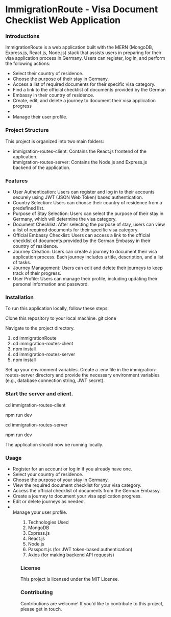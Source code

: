 <h1>ImmigrationRoute - Visa Document Checklist Web Application </h1>

<h3> Introductions </h3>

<p>ImmigrationRoute is a web application built with the MERN (MongoDB, Express.js, React.js, Node.js) stack that assists users in preparing for their visa application process in Germany. Users can register, log in, and perform the following actions:</p>
<ul> 
<li>Select their country of residence.</li>
<li>Choose the purpose of their stay in Germany.</li>
<li>Access a list of required documents for their specific visa category.</li>
<li>Find a link to the official checklist of documents provided by the German</li>
 <li>Embassy in their country of residence.</li>
<li>Create, edit, and delete a journey to document their visa application progress<li>
<li>Manage their user profile.</li>
</ul>

<h3>Project Structure</h3>
<p>This project is organized into two main folders:</p>

<ul> 
<li>immigration-routes-client: Contains the React.js frontend of the application.</li>
</li>immigration-routes-server: Contains the Node.js and Express.js backend of the application.</li>
</ul>

<h3>Features</h3>
<ul>
<li>User Authentication: Users can register and log in to their accounts securely using JWT (JSON Web Token) based authentication.</li>
<li>Country Selection: Users can choose their country of residence from a predefined list.</li>
<li>Purpose of Stay Selection: Users can select the purpose of their stay in Germany, which will determine the visa category.</li>
<li>Document Checklist: After selecting the purpose of stay, users can view a list of required documents for their specific visa category.</li>
<li>Official Embassy Checklist: Users can access a link to the official checklist of documents provided by the German Embassy in their country of residence.</li>
<li>Journey Creation: Users can create a journey to document their visa application process. Each journey includes a title, description, and a list of tasks.</li>
<li>Journey Management: Users can edit and delete their journeys to keep track of their progress.</li>
<li>User Profile: Users can manage their profile, including updating their personal information and password.</li>
</ul>



<h3>Installation</h3>

To run this application locally, follow these steps:

Clone this repository to your local machine.
git clone <repository-url>


Navigate to the project directory.
<ol>
<li>cd immigrationRoute</li>

<li>cd immigration-routes-client</li>
<li>npm install</li>

<li>cd immigration-routes-server</li>
<li>npm install</li>
</ol>

<p>Set up your environment variables. Create a .env file in the immigration-routes-server directory and provide the necessary environment variables (e.g., database connection string, JWT secret).</p>

<h3>Start the server and client.</h3>

<p>cd immigration-routes-client</p>
<p>npm run dev</p>

<p>cd immigration-routes-server</p>
<p>npm run dev</p>

<p>The application should now be running locally.</p>

<h3>Usage</h3>
<ul>
<li>Register for an account or log in if you already have one.</li>
<li>Select your country of residence.</li>
<li>Choose the purpose of your stay in Germany.</li>
<li>View the required document checklist for your visa category.</li>
<li>Access the official checklist of documents from the German Embassy.</li>
<li>Create a journey to document your visa application progress.</li>
<li>Edit or delete journeys as needed.</li>
<li></li>Manage your user profile.
<ul>

<ol>
<li>Technologies Used </li>
<li>MongoDB</li>
<li>Express.js</li>
<li>React.js</li>
<li>Node.js</li>
<li>Passport.js (for JWT token-based authentication)</li>
<li>Axios (for making backend API requests)</li>
</ol>


<h3>License</h3>
<p>This project is licensed under the MIT License.</p>


<h3>Contributing</h3>
<p>Contributions are welcome! If you'd like to contribute to this project, please get in touch.</p>

